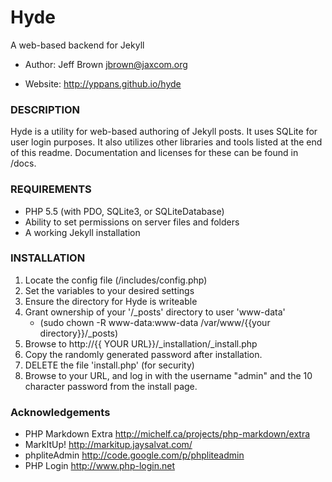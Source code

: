 Hyde
====
A web-based backend for Jekyll
- Author: Jeff Brown <jbrown@jaxcom.org>

- Website: http://yppans.github.io/hyde

### DESCRIPTION
Hyde is a utility for web-based authoring of Jekyll posts. 
It uses SQLite for user login purposes.
It also utilizes other libraries and tools listed at the end of this readme.
Documentation and licenses for these can be found in /docs.

### REQUIREMENTS
- PHP 5.5 (with PDO, SQLite3, or SQLiteDatabase)
- Ability to set permissions on server files and folders
- A working Jekyll installation

### INSTALLATION
1. Locate the config file (/includes/config.php)
2. Set the variables to your desired settings
3. Ensure the directory for Hyde is writeable
4. Grant ownership of your '/_posts' directory to user 'www-data'
   - (sudo chown -R www-data:www-data /var/www/{{your directory}}/_posts)
5. Browse to http://{{ YOUR URL}}/_installation/_install.php
6. Copy the randomly generated password after installation.
7. DELETE the file 'install.php' (for security)
8. Browse to your URL, and log in with the username "admin" and the 10 character password from the install page.


### Acknowledgements
- PHP Markdown Extra <http://michelf.ca/projects/php-markdown/extra>
- MarkItUp! <http://markitup.jaysalvat.com/>
- phpliteAdmin <http://code.google.com/p/phpliteadmin>
- PHP Login <http://www.php-login.net>
